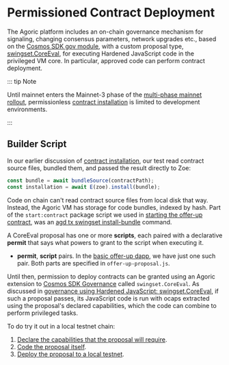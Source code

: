 # Permissioned Contract Deployment

The Agoric platform includes an on-chain governance mechanism for signaling, changing consensus parameters, network upgrades etc.,
based on the [Cosmos SDK gov module](https://tutorials.cosmos.network/tutorials/8-understand-sdk-modules/4-gov.html), with
a custom proposal type, [swingset.CoreEval](https://github.com/Agoric/agoric-sdk/blob/mainnet1B-rc3/golang/cosmos/proto/agoric/swingset/swingset.proto#L12), for executing Hardened JavaScript code
in the privileged VM core. In particular, approved code can perform
contract deployment.

::: tip Note

Until mainnet enters the Mainnet-3 phase of the [multi-phase mainnet rollout](https://agoric.com/blog/announcements/mainnet-phase-0-launch),
permissionless [contract installation](/guides/zoe/#contract-installation)
is limited to development environments.

:::

## Builder Script

In our earlier discussion of [contract installation](/guides/zoe/#contract-installation), our test read contract source files,
bundled them, and passed the result directly to Zoe:

```js
const bundle = await bundleSource(contractPath);
const installation = await E(zoe).install(bundle);
```

Code on chain can't read contract source files from local disk that way.
Instead, the Agoric VM has storage for code bundles, indexed by hash.
Part of the `start:contract` package script we used in [starting the offer-up contract](../getting-started), was an [agd tx swingset install-bundle](/guides/agoric-cli/agd-query-tx.html#agd-tx-swingset-install-bundle) command.

A CoreEval proposal has one or more **scripts**, each paired with a declarative **permit** that says what powers to grant to the script
when executing it.

- **permit**, **script** pairs. In the [basic offer-up dapp](../getting-started), we have just one such pair. Both parts are specified in `offer-up-proposal.js`.

Until then, permission to deploy contracts can be granted using an Agoric extension to [Cosmos SDK Governance](https://hub.cosmos.network/main/delegators/delegator-guide-cli.html#participating-in-governance) called `swingset.CoreEval`. As discussed in [governance using Hardened JavaScript: swingset\.CoreEval](https://community.agoric.com/t/bld-staker-governance-using-hardened-javascript-swingset-coreeval/99),
if such a proposal passes, its JavaScript code is run with ocaps extracted using the proposal's declared capabilities, which the code can combine to perform privileged tasks.

To do try it out in a local testnet chain:

1. [Declare the capabilities that the proposal will require](./permissions.md).
2. [Code the proposal itself](./proposal.md).
3. [Deploy the proposal to a local testnet](./local-testnet.md).
